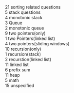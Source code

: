 21 sorting related questions<br />
5 stack questions<br />
4 monotonic stack<br />
3 Queue<br />
2 monotonic queue<br />
9 two pointers(only)<br />
1 two Pointers(linked list)<br />
4 two pointers(sliding windows)<br />
10 recursion(only)<br />
1 recursion(stack)<br />
2 recurstion(linked list)<br />
11 linked list<br />
6 prefix sum<br />
11 heap<br />
5 math<br />
15 unspecified<br />
